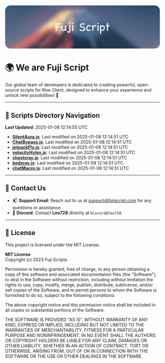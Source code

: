 ![Banner](.github/b.webp)

# 🌍 **We are Fuji Script**

Our global team of developers is dedicated to creating powerful, open-source scripts for Rise Client, designed to enhance your experience and unlock new possibilities! 🌟

---
<!-- SCRIPTS_NAVIGATION_START -->
## 📂 **Scripts Directory Navigation**

**Last Updated**: 2025-01-08 12:14:55 UTC

- **[SilentAura.js](scripts/SilentAura.js)**: Last modified on 2025-01-08 12:14:51 UTC
- **[ChatBypass.js](scripts/ChatBypass.js)**: Last modified on 2025-01-08 12:14:51 UTC
- **[jetpackFly.js](scripts/jetpackFly.js)**: Last modified on 2025-01-08 12:14:51 UTC
- **[velocityHylex.js](scripts/velocityHylex.js)**: Last modified on 2025-01-08 12:14:51 UTC
- **[chestxray.js](scripts/chestxray.js)**: Last modified on 2025-01-08 12:14:51 UTC
- **[bedxray.js](scripts/bedxray.js)**: Last modified on 2025-01-08 12:14:51 UTC
- **[chatMacro.js](scripts/chatMacro.js)**: Last modified on 2025-01-08 12:14:51 UTC

<!-- SCRIPTS_NAVIGATION_END -->

---

## 💬 **Contact Us**  
- 📬 **Support Email**: Reach out to us at [support@fujiscript.com](mailto:support@fujiscript.com) for any questions or assistance.  
- 💬 **Discord**: Contact **Leo728** directly at `Discord@leo728`.

---

## 📜 **License**

This project is licensed under the MIT License.  

**MIT License**  
Copyright (c) 2023 Fuji Scripts  

Permission is hereby granted, free of charge, to any person obtaining a copy of this software and associated documentation files (the "Software"), to deal in the Software without restriction, including without limitation the rights to use, copy, modify, merge, publish, distribute, sublicense, and/or sell copies of the Software, and to permit persons to whom the Software is furnished to do so, subject to the following conditions:  

The above copyright notice and this permission notice shall be included in all copies or substantial portions of the Software.  

THE SOFTWARE IS PROVIDED "AS IS", WITHOUT WARRANTY OF ANY KIND, EXPRESS OR IMPLIED, INCLUDING BUT NOT LIMITED TO THE WARRANTIES OF MERCHANTABILITY, FITNESS FOR A PARTICULAR PURPOSE AND NONINFRINGEMENT. IN NO EVENT SHALL THE AUTHORS OR COPYRIGHT HOLDERS BE LIABLE FOR ANY CLAIM, DAMAGES OR OTHER LIABILITY, WHETHER IN AN ACTION OF CONTRACT, TORT OR OTHERWISE, ARISING FROM, OUT OF OR IN CONNECTION WITH THE SOFTWARE OR THE USE OR OTHER DEALINGS IN THE SOFTWARE.  
